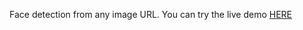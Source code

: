 Face detection from any image URL. You can try the live demo [HERE](http://bgunne.github.io/facerecognitionbrain)